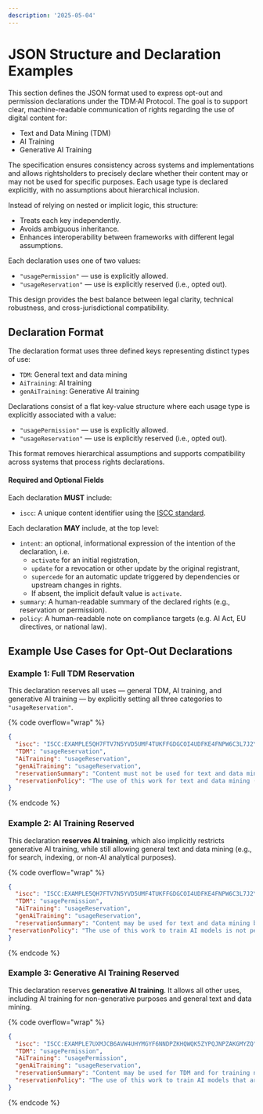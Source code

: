```yaml
---
description: '2025-05-04'
---
```


# JSON Structure and Declaration Examples

This section defines the JSON format used to express opt-out and permission declarations under the TDM·AI Protocol. The goal is to support clear, machine-readable communication of rights regarding the use of digital content for:

* Text and Data Mining (TDM)
* AI Training
* Generative AI Training

The specification ensures consistency across systems and implementations and allows rightsholders to precisely declare whether their content may or may not be used for specific purposes. Each usage type is declared explicitly, with no assumptions about hierarchical inclusion.

Instead of relying on nested or implicit logic, this structure:

* Treats each key independently.
* Avoids ambiguous inheritance.
* Enhances interoperability between frameworks with different legal assumptions.

Each declaration uses one of two values:

* `"usagePermission"` — use is explicitly allowed.
* `"usageReservation"` — use is explicitly reserved (i.e., opted out).

This design provides the best balance between legal clarity, technical robustness, and cross-jurisdictional compatibility.

## Declaration Format

The declaration format uses three defined keys representing distinct types of use:

* `TDM`: General text and data mining
* `AiTraining`: AI training
* `genAiTraining`: Generative AI training

Declarations consist of a flat key-value structure where each usage type is explicitly associated with a value:

* `"usagePermission"` — use is explicitly allowed.
* `"usageReservation"` — use is explicitly reserved (i.e., opted out).

This format removes hierarchical assumptions and supports compatibility across systems that process rights declarations.

#### Required and Optional Fields

Each declaration **MUST** include:

* `iscc`: A unique content identifier using the [ISCC standard](https://iscc.codes/).

Each declaration **MAY** include, at the top level:

* `intent`: an optional, informational expression of the intention of the declaration, i.e. &#x20;
  * `activate` for an initial registration,
  * `update` for a revocation or other update by the original registrant,&#x20;
  * `supercede` for an automatic update triggered by dependencies or upstream changes in rights.&#x20;
  * If absent, the implicit default value is `activate`.
* `summary`: A human-readable summary of the declared rights (e.g., reservation or permission).
* `policy`: A human-readable note on compliance targets (e.g. AI Act, EU directives, or national law).

## Example Use Cases for Opt-Out Declarations

### **Example 1: Full TDM Reservation**&#x20;

This declaration reserves all uses — general TDM, AI training, and generative AI training — by explicitly setting all three categories to `"usageReservation"`.

{% code overflow="wrap" %}
```json
{
  "iscc": "ISCC:EXAMPLE5QH7FTV7N5YVD5UMF4TUKFFGDGCOI4UDFKE4FNPW6C3L7J2Y",
  "TDM": "usageReservation",
  "AiTraining": "usageReservation",
  "genAiTraining": "usageReservation",
  "reservationSummary": "Content must not be used for text and data mining, AI training, or generative AI training.",
  "reservationPolicy": "The use of this work for text and data mining (TDM) is not permitted. This includes any automated analytical technique aimed at analyzing text or data in digital form to generate information, such as patterns, trends, or correlations. As a result, the work may also not be used for training general-purpose AI models or other systems, including those designed to generate synthetic content. This reservation is made in accordance with Article 4(3) of Directive 2019/790 (CDSM Directive)."
}
```
{% endcode %}

### **Example 2**: AI Training Reserved&#x20;

This declaration **reserves AI training**, which also implicitly restricts generative AI training, while still allowing general text and data mining (e.g., for search, indexing, or non-AI analytical purposes).

{% code overflow="wrap" %}
```json
{
  "iscc": "ISCC:EXAMPLE5QH7FTV7N5YVD5UMF4TUKFFGDGCOI4UDFKE4FNPW6C3L7J2Y",
  "TDM": "usagePermission",
  "AiTraining": "usageReservation",
  "genAiTraining": "usageReservation",
  "reservationSummary": "Content may be used for text and data mining but must not be used for AI training or generative AI training.",
"reservationPolicy": "The use of this work to train AI models is not permitted. This includes training general-purpose AI systems or other models capable of performing a wide range of tasks such as labeling, classification, pattern recognition, decision-making, or semantic content understanding. Use of the work for training generative AI models is also prohibited. However, text and data mining (TDM) is permitted in accordance with Article 4 of Directive 2019/790 (CDSM Directive), provided it does not serve the purpose of model training."
}
```
{% endcode %}

### Example 3: Generative AI Training Reserved

This declaration reserves **generative AI training**. It allows all other uses, including AI training for non-generative purposes and general text and data mining.

{% code overflow="wrap" %}
```json
{
  "iscc": "ISCC:EXAMPLE7UXMJCB6AVW4UHYMGYF6NNDPZKHQWQK5ZYPQJNPZAKGMYZQ",
  "TDM": "usagePermission",
  "AiTraining": "usagePermission",
  "genAiTraining": "usageReservation",
  "reservationSummary": "Content may be used for TDM and for training non-generative AI models, but not for generative AI training.",
  "reservationPolicy": "The use of this work to train AI models that are either (a) general-purpose AI systems with the capacity to generate synthetic content such as text, images, audio, or video, or (b) other types of AI systems whose primary purpose is the generation of such content, is not permitted. Text and Data Mining (TDM) is allowed for non-generative purposes, including training AI systems that do not produce synthetic outputs, in accordance with Article 4 of Directive 2019/790 (CDSM Directive), and for scientific research or temporary reproduction under Article 5(1) of Directive 2001/29/EC."
}
```
{% endcode %}

